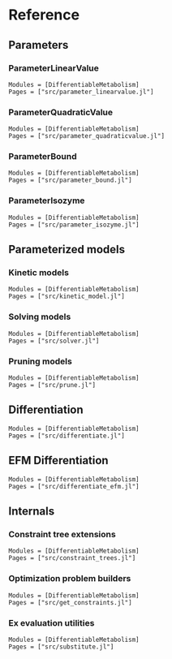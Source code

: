 
# Reference

## Parameters

### ParameterLinearValue

```@autodocs
Modules = [DifferentiableMetabolism]
Pages = ["src/parameter_linearvalue.jl"]
```

### ParameterQuadraticValue

```@autodocs
Modules = [DifferentiableMetabolism]
Pages = ["src/parameter_quadraticvalue.jl"]
```

### ParameterBound

```@autodocs
Modules = [DifferentiableMetabolism]
Pages = ["src/parameter_bound.jl"]
```

### ParameterIsozyme

```@autodocs
Modules = [DifferentiableMetabolism]
Pages = ["src/parameter_isozyme.jl"]
```
## Parameterized models

### Kinetic models

```@autodocs
Modules = [DifferentiableMetabolism]
Pages = ["src/kinetic_model.jl"]
```

### Solving models

```@autodocs
Modules = [DifferentiableMetabolism]
Pages = ["src/solver.jl"]
```

### Pruning models

```@autodocs
Modules = [DifferentiableMetabolism]
Pages = ["src/prune.jl"]
```

## Differentiation

```@autodocs
Modules = [DifferentiableMetabolism]
Pages = ["src/differentiate.jl"]
```

## EFM Differentiation
```@autodocs
Modules = [DifferentiableMetabolism]
Pages = ["src/differentiate_efm.jl"]
```

## Internals

### Constraint tree extensions

```@autodocs
Modules = [DifferentiableMetabolism]
Pages = ["src/constraint_trees.jl"]
```

### Optimization problem builders

```@autodocs
Modules = [DifferentiableMetabolism]
Pages = ["src/get_constraints.jl"]
```

### Ex evaluation utilities

```@autodocs
Modules = [DifferentiableMetabolism]
Pages = ["src/substitute.jl"]
```
